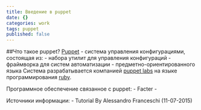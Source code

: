 ```yaml
---
title: Введение в puppet
date: {}
categories: work
tags: puppet
published: false
---
```

##Что такое puppet?
[Puppet](https://puppet.com/) - система управления конфигурациями, состоящая из:
    - набора утилит для управления конфигураций
    - фраймворка для систем автоматизации
    - предметно-ориентированного языка
Система разрабатывается компанией [puppet labs](http://puppetlabs.com/) на языке программирования [ruby](ruby-lang.org).

Программное обеспечение связанное с puppet:
	- Facter - 

Источники информации:
    - Tutorial By Alessandro Franceschi (11-07-2015)
